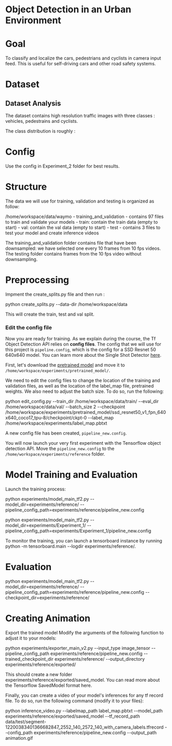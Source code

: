 # Object Detection in an Urban Environment
# Goal
To classify and localize the cars, pedestrians and cyclists in camera input feed. This is useful for self-driving cars and other road safety systems.

# Dataset

## Dataset Analysis

The dataset contains high resolution traffic images with three classes : vehicles, pedestrains and cyclists.

The class distribution is roughly : 

# Config

Use the config in Experiment_2 folder for best results.

# Structure

The data we will use for training, validation and testing is organized as follow:

/home/workspace/data/waymo
    - training_and_validation - contains 97 files to train and validate your models
    - train: contain the train data (empty to start)
    - val: contain the val data (empty to start)
    - test - contains 3 files to test your model and create inference videos
    
The training_and_validation folder contains file that have been downsampled: we have selected one every 10 frames from 10 fps videos. The testing folder contains frames from the 10 fps video without downsampling.

# Preprocessing

Impment the create_splits.py file and then run :

python create_splits.py --data-dir /home/workspace/data

This will create the train, test and val split.
### Edit the config file

Now you are ready for training. As we explain during the course, the Tf Object Detection API relies on **config files**. The config that we will use for this project is `pipeline.config`, which is the config for a SSD Resnet 50 640x640 model. You can learn more about the Single Shot Detector [here](https://arxiv.org/pdf/1512.02325.pdf).

First, let's download the [pretrained model](http://download.tensorflow.org/models/object_detection/tf2/20200711/ssd_resnet50_v1_fpn_640x640_coco17_tpu-8.tar.gz) and move it to `/home/workspace/experiments/pretrained_model/`.

We need to edit the config files to change the location of the training and validation files, as well as the location of the label_map file, pretrained weights. We also need to adjust the batch size. To do so, run the following:

python edit_config.py --train_dir /home/workspace/data/train/ --eval_dir /home/workspace/data/val/ --batch_size 2 --checkpoint /home/workspace/experiments/pretrained_model/ssd_resnet50_v1_fpn_640x640_coco17_tpu-8/checkpoint/ckpt-0 --label_map /home/workspace/experiments/label_map.pbtxt

A new config file has been created, `pipeline_new.config`.

You will now launch your very first experiment with the Tensorflow object detection API. Move the `pipeline_new.config` to the `/home/workspace/experiments/reference` folder.

# Model Training and Evaluation

Launch the training process:

python experiments/model_main_tf2.py --model_dir=experiments/reference/ --pipeline_config_path=experiments/reference/pipeline_new.config

python experiments/model_main_tf2.py --model_dir=experiments/Experiment_1/ --pipeline_config_path=experiments/Experiment_1/pipeline_new.config

To monitor the training, you can launch a tensorboard instance by running python -m tensorboard.main --logdir experiments/reference/.

# Evaluation

python experiments/model_main_tf2.py --model_dir=experiments/reference/ --pipeline_config_path=experiments/reference/pipeline_new.config --checkpoint_dir=experiments/reference/

# Creating Animation

Export the trained model
Modify the arguments of the following function to adjust it to your models:

python experiments/exporter_main_v2.py --input_type image_tensor --pipeline_config_path experiments/reference/pipeline_new.config --trained_checkpoint_dir experiments/reference/ --output_directory experiments/reference/exported/

This should create a new folder experiments/reference/exported/saved_model. You can read more about the Tensorflow SavedModel format here.

Finally, you can create a video of your model's inferences for any tf record file. To do so, run the following command (modify it to your files):

python inference_video.py --labelmap_path label_map.pbtxt --model_path experiments/reference/exported/saved_model --tf_record_path data/test/segment-12200383401366682847_2552_140_2572_140_with_camera_labels.tfrecord --config_path experiments/reference/pipeline_new.config --output_path animation.gif



